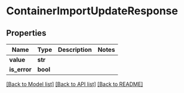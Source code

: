 # ContainerImportUpdateResponse

## Properties
Name | Type | Description | Notes
------------ | ------------- | ------------- | -------------
**value** | **str** |  | 
**is_error** | **bool** |  | 

[[Back to Model list]](../README.md#documentation-for-models) [[Back to API list]](../README.md#documentation-for-api-endpoints) [[Back to README]](../README.md)

